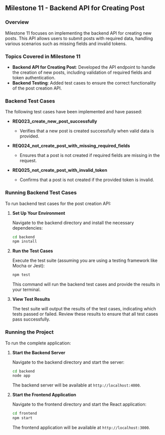 ## **Milestone 11 - Backend API for Creating Post**

### **Overview**

Milestone 11 focuses on implementing the backend API for creating new posts. This API allows users to submit posts with required data, handling various scenarios such as missing fields and invalid tokens.

### **Topics Covered in Milestone 11**

- **Backend API for Creating Post**: Developed the API endpoint to handle the creation of new posts, including validation of required fields and token authentication.
- **Backend Testing**: Added test cases to ensure the correct functionality of the post creation API.

### **Backend Test Cases**

The following test cases have been implemented and have passed:

- **REQ023_create_new_post_successfully**
  - Verifies that a new post is created successfully when valid data is provided.

- **REQ024_not_create_post_with_missing_required_fields**
  - Ensures that a post is not created if required fields are missing in the request.

- **REQ025_not_create_post_with_invalid_token**
  - Confirms that a post is not created if the provided token is invalid.

### **Running Backend Test Cases**

To run backend test cases for the post creation API:

1. **Set Up Your Environment**

   Navigate to the backend directory and install the necessary dependencies:
   ```bash
   cd backend
   npm install
   ```

2. **Run the Test Cases**

   Execute the test suite (assuming you are using a testing framework like Mocha or Jest):
   ```bash
   npm test
   ```

   This command will run the backend test cases and provide the results in your terminal.

3. **View Test Results**

   The test suite will output the results of the test cases, indicating which tests passed or failed. Review these results to ensure that all test cases pass successfully.

### **Running the Project**

To run the complete application:

1. **Start the Backend Server**

   Navigate to the backend directory and start the server:
   ```bash
   cd backend
   node app
   ```

   The backend server will be available at `http://localhost:4000`.

2. **Start the Frontend Application**

   Navigate to the frontend directory and start the React application:
   ```bash
   cd frontend
   npm start
   ```

   The frontend application will be available at `http://localhost:3000`.
